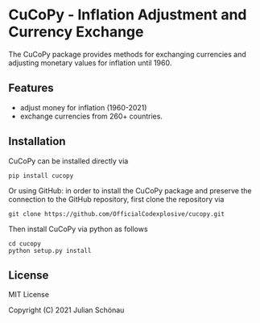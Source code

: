 # CuCoPy - Inflation Adjustment and Currency Exchange

The CuCoPy package provides methods for exchanging currencies and adjusting monetary values for inflation until 1960.

## Features
* adjust money for inflation (1960-2021)
* exchange currencies from 260+ countries.

## Installation
CuCoPy can be installed directly via

	pip install cucopy

Or using GitHub: in order to install the CuCoPy package and preserve the connection to the GitHub repository, first clone the repository via

	git clone https://github.com/OfficialCodexplosive/cucopy.git

Then install CuCoPy via python as follows
	
	cd cucopy
	python setup.py install 
		
## License

MIT License

Copyright (C) 2021 Julian Schönau